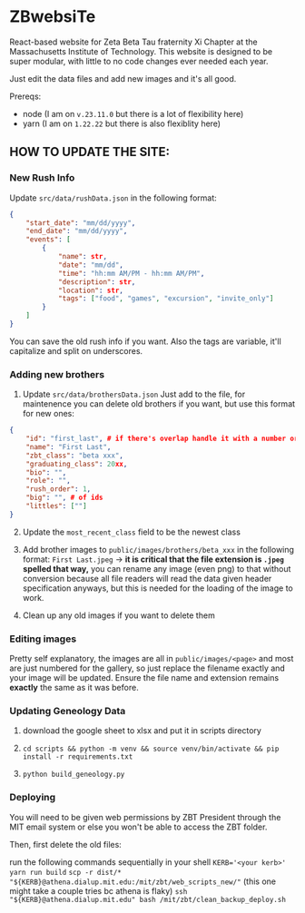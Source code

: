 # ZBwebsiTe

React-based website for Zeta Beta Tau fraternity Xi Chapter at the Massachusetts Institute of Technology.
This website is designed to be super modular, with little to no code changes ever needed each year.

Just edit the data files and add new images and it's all good.

Prereqs:
- node (I am on `v.23.11.0` but there is a lot of flexibility here)
- yarn (I am on `1.22.22` but there is also flexiblity here)

##  HOW TO UPDATE THE SITE:

### New Rush Info
Update `src/data/rushData.json` in the following format:
```json
{
	"start_date": "mm/dd/yyyy",
	"end_date": "mm/dd/yyyy",
	"events": [
		{
			"name": str,
			"date": "mm/dd",
			"time": "hh:mm AM/PM - hh:mm AM/PM",
			"description": str,
			"location": str,
			"tags": ["food", "games", "excursion", "invite_only"]
		}
	]
}
```

You can save the old rush info if you want. Also the tags are variable, it'll capitalize and split on underscores.

### Adding new brothers
1. Update `src/data/brothersData.json`
Just add to the file, for maintenence you can delete old brothers if you want, but use this format for new ones:
```json
{
    "id": "first_last", # if there's overlap handle it with a number or smth
    "name": "First Last",
    "zbt_class": "beta xxx",
    "graduating_class": 20xx,
    "bio": "",
    "role": "",
    "rush_order": 1,
    "big": "", # of ids
    "littles": [""]
}
```

2. Update the `most_recent_class` field to be the newest class

3. Add brother images to `public/images/brothers/beta_xxx` in the following format:
`First Last.jpeg` -> **it is critical that the file extension is `.jpeg` spelled that way,** you can rename any image (even png) to that without conversion because all file readers will read the data given header specification anyways, but this is needed for the loading of the image to work. 

4. Clean up any old images if you want to delete them

### Editing images
Pretty self explanatory, the images are all in `public/images/<page>` and most are just numbered for the gallery, so just replace the filename exactly and your image will be updated. Ensure the file name and extension remains **exactly** the same as it was before.

### Updating Geneology Data

1. download the google sheet to xlsx and put it in scripts directory

2. `cd scripts && python -m venv && source venv/bin/activate && pip install -r requirements.txt`

3. `python build_geneology.py`

### Deploying

You will need to be given web permissions by ZBT President through the MIT email system or else you won't be able to access the ZBT folder.

Then, first delete the old files:

run the following commands sequentially in your shell
`KERB='<your kerb>'`
`yarn run build`
`scp -r dist/* "${KERB}@athena.dialup.mit.edu:/mit/zbt/web_scripts_new/"` (this one might take a couple tries bc athena is flaky)
`ssh "${KERB}@athena.dialup.mit.edu" bash /mit/zbt/clean_backup_deploy.sh`